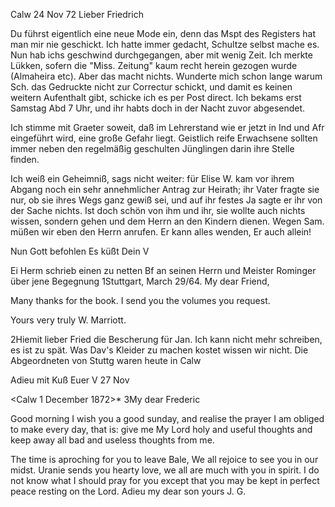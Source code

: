  Calw 24 Nov 72
Lieber Friedrich

Du führst eigentlich eine neue Mode ein, denn das Mspt des Registers hat man mir nie geschickt. Ich hatte immer gedacht, Schultze selbst mache es. Nun hab ichs geschwind durchgegangen, aber mit wenig Zeit. Ich merkte Lükken, sofern die "Miss. Zeitung" kaum recht herein gezogen wurde (Almaheira etc). Aber das macht nichts. Wunderte mich schon lange warum Sch. das Gedruckte nicht zur Correctur schickt, und damit es keinen weitern Aufenthalt gibt, schicke ich es per Post direct. Ich bekams erst Samstag Abd 7 Uhr, und ihr habts doch in der Nacht zuvor abgesendet.

Ich stimme mit Graeter soweit, daß im Lehrerstand wie er jetzt in Ind und Afr eingeführt wird, eine große Gefahr liegt. Geistlich reife Erwachsene sollten immer neben den regelmäßig geschulten Jünglingen darin ihre Stelle finden.

Ich weiß ein Geheimniß, sags nicht weiter: für Elise W. kam vor ihrem Abgang noch ein sehr annehmlicher Antrag zur Heirath; ihr Vater fragte sie nur, ob sie ihres Wegs ganz gewiß sei, und auf ihr festes Ja sagte er ihr von der Sache nichts. Ist doch schön von ihm und ihr, sie wollte auch nichts wissen, sondern gehen und dem Herrn an den Kindern dienen. 
Wegen Sam. müßen wir eben den Herrn anrufen. Er kann alles wenden, Er auch allein!

 Nun Gott befohlen Es küßt Dein
 V

Ei Herm schrieb einen zu netten Bf an seinen Herrn und Meister Rominger über jene Begegnung
 1Stuttgart, March 29/64.
My dear Friend,

Many thanks for the book.
I send you the volumes you request.

 Yours very truly
 W. Marriott.



2Hiemit lieber Fried die Bescherung für Jan.
Ich kann nicht mehr schreiben, es ist zu spät.
Was Dav's Kleider zu machen kostet wissen wir nicht.
Die Abgeordneten von Stuttg waren heute in Calw

 Adieu mit Kuß
 Euer V
27 Nov



 <Calw 1 December 1872>*
3My dear Frederic

Good morning I wish you a good sunday, and realise the prayer I am obliged to make every day, that is: give me My Lord holy and useful thoughts and keep away all bad and useless thoughts from me.

The time is aproching for you to leave Bale, We all rejoice to see you in our midst. Uranie sends you hearty love, we all are much with you in spirit. I do not know what I should pray for you except that you may be kept in perfect peace resting on the Lord. Adieu my dear son
 yours J. G.
